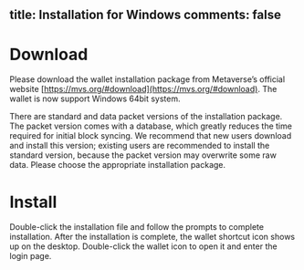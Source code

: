 title:  Installation for Windows
comments: false
---

# Download 
Please download the wallet installation package from Metaverse’s official website [https://mvs.org/#download](https://mvs.org/#download). The wallet is now support Windows 64bit system.

There are standard and data packet versions of the installation package. The packet version comes with a database, which greatly reduces the time required for initial block syncing. We recommend that new users download and install this version; existing users are recommended to install the standard version, because the packet version may overwrite some raw data. Please choose the appropriate installation package.

# Install
Double-click the installation file and follow the prompts to complete installation. After the installation is complete, the wallet shortcut icon shows up on the desktop. Double-click the wallet icon to open it and enter the login page.

